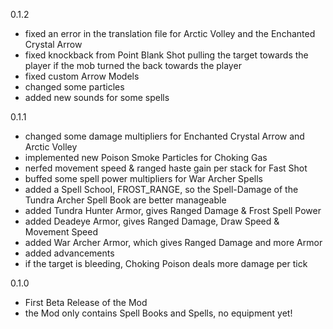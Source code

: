 0.1.2
- fixed an error in the translation file for Arctic Volley and the Enchanted Crystal Arrow
- fixed knockback from Point Blank Shot pulling the target towards the player if the mob turned the back towards the player
- fixed custom Arrow Models
- changed some particles
- added new sounds for some spells

0.1.1
- changed some damage multipliers for Enchanted Crystal Arrow and Arctic Volley
- implemented new Poison Smoke Particles for Choking Gas
- nerfed movement speed & ranged haste gain per stack for Fast Shot
- buffed some spell power multipliers for War Archer Spells
- added a Spell School, FROST_RANGE, so the Spell-Damage of the Tundra Archer Spell Book are better manageable
- added Tundra Hunter Armor, gives Ranged Damage & Frost Spell Power
- added Deadeye Armor, gives Ranged Damage, Draw Speed & Movement Speed
- added War Archer Armor, which gives Ranged Damage and more Armor
- added advancements
- if the target is bleeding, Choking Poison deals more damage per tick

0.1.0
- First Beta Release of the Mod
- the Mod only contains Spell Books and Spells, no equipment yet!